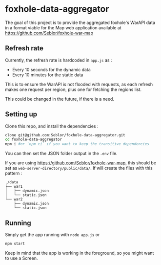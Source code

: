 # foxhole-data-aggregator

The goal of this project is to provide the aggregated foxhole's WarAPI data in a format viable for the Map web application available at https://github.com/Seblor/foxhole-war-map

## Refresh rate

Currently, the refresh rate is hardcoded in `app.js` as :

- Every 10 seconds for the dynamic data
- Every 10 minutes for the static data

This is to ensure the WarAPI is not flooded with requests, as each refresh makes one request per region, plus one for fetching the regions list.

This could be changed in the future, if there is a need.

## Setting up

Clone this repo, and install the dependencies :

```bash
clone git@github.com:Seblor/foxhole-data-aggregator.git
cd foxhole-data-aggregator
npm i #or `npm ci` if you want to keep the transitive dependencies
```

You can then set the JSON folder output in the `.env` file.

If you are using https://github.com/Seblor/foxhole-war-map, this should be set as `web-server-directory/public/data/`. If will create the files with this pattern :

```tree
./data
├── war1
│   ├── dynamic.json
│   └── static.json
└── war2
    ├── dynamic.json
    └── static.json
```

## Running

Simply get the app running with `node app.js` or

```bash
npm start
```

Keep in mind that the app is working in the foreground, so you might want to use a Screen.